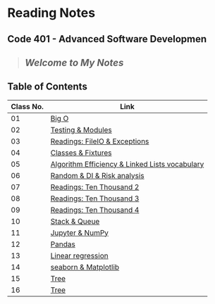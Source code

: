 # Reading Notes

## Code 401 - Advanced Software Developmen

 > ## *Welcome to My Notes*

## Table of Contents

| Class No. | Link                                                                                                                 |
|-----------|----------------------------------------------------------------------------------------------------------------------|
| 01        | [Big O](https://muhammadqasemtarboush1.github.io/reading-notes/Class%2001/)                                          |
| 02        | [Testing & Modules](https://muhammadqasemtarboush1.github.io/reading-notes/Class%2002/)                              |
| 03        | [Readings: FileIO & Exceptions](https://muhammadqasemtarboush1.github.io/reading-notes/Class%2003/)                  |
| 04        | [Classes & Fixtures](https://muhammadqasemtarboush1.github.io/reading-notes/Class%2004/)                             |
| 05        | [Algorithm Efficiency & Linked Lists vocabulary](https://muhammadqasemtarboush1.github.io/reading-notes/Class%2005/) |
| 06        | [Random & DI & Risk analysis](https://muhammadqasemtarboush1.github.io/reading-notes/Class%2006/)                    |
| 07        | [Readings: Ten Thousand 2](https://muhammadqasemtarboush1.github.io/reading-notes/Class%2007/)                       |
| 08        | [Readings: Ten Thousand 3](https://muhammadqasemtarboush1.github.io/reading-notes/Class%2008/)                       |
| 09        | [Readings: Ten Thousand 4](https://muhammadqasemtarboush1.github.io/reading-notes/Class%2009/)                       |
| 10        | [Stack & Queue](https://muhammadqasemtarboush1.github.io/reading-notes/Class%2010/)                                  |
| 11        | [Jupyter & NumPy](https://muhammadqasemtarboush1.github.io/reading-notes/Class%2011/)                                |
| 12        | [Pandas](https://muhammadqasemtarboush1.github.io/reading-notes/Class%2012/)                                         |
| 13        | [Linear regression](https://muhammadqasemtarboush1.github.io/reading-notes/Class%2013/)                              |
| 14        | [seaborn & Matplotlib](https://muhammadqasemtarboush1.github.io/reading-notes/Class%2014/)                           |
| 15        | [Tree](https://muhammadqasemtarboush1.github.io/reading-notes/Class%2015/)                                           |
| 16        | [Tree](https://muhammadqasemtarboush1.github.io/reading-notes/Class%2016/)                                           |
